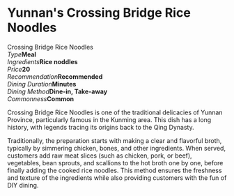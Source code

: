 # Yunnan's Crossing Bridge Rice Noodles

<Chinese word="过桥米线">
<template #pinyin>guò qiáo mǐ xiàn</template>
Crossing Bridge Rice Noodles
</Chinese>

<Description>
<div><i>Type</i><b>Meal</b></div>
<div><i>Ingredients</i><b>Rice noddles</b></div>
<div><i>Price</i><b><CNY>20</CNY></b></div>
<div><i>Recommendation</i><b>Recommended</b></div>
<div><i>Dining Duration</i><b>Minutes</b></div>
<div><i>Dining Method</i><b>Dine-in, Take-away</b></div>
<div><i>Commonness</i><b>Common</b></div>
</Description>

Crossing Bridge Rice Noodles is one of the traditional delicacies of Yunnan Province, particularly famous in the Kunming area. This dish has a long history, with legends tracing its origins back to the Qing Dynasty.

Traditionally, the preparation starts with making a clear and flavorful broth, typically by simmering chicken, bones, and other ingredients. When served, customers add raw meat slices (such as chicken, pork, or beef), vegetables, bean sprouts, and scallions to the hot broth one by one, before finally adding the cooked rice noodles. This method ensures the freshness and texture of the ingredients while also providing customers with the fun of DIY dining.

<YouTube link="https://youtu.be/9d6-wRg486I?si=-r2E7XxF4EvCLkvq&t=117">
<template #cover><img src="../../assets/youtube/lijiang-crossing-the-bridge-noddles.jpg" /></template>
<template #title>Lijiang, Crossing the Bridge Noodles, Yunnan, China</template>
<template #author>Tucker Eats</template>
<template #description>Today it's a Yunnan specialty, Crossing the Bridge Noodles. Do you think I eat them? Of course I eat them!! What else would I do with them?</template>
</YouTube>